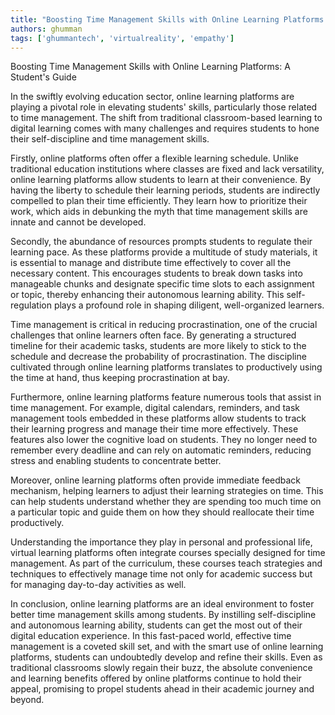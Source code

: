 ```yaml
---
title: "Boosting Time Management Skills with Online Learning Platforms: A Student's Guide"  # Wrap the title in double quotes
authors: ghumman
tags: ['ghummantech', 'virtualreality', 'empathy']
---
```


Boosting Time Management Skills with Online Learning Platforms: A Student's Guide
<!-- truncate -->

In the swiftly evolving education sector, online learning platforms are playing a pivotal role in elevating students' skills, particularly those related to time management. The shift from traditional classroom-based learning to digital learning comes with many challenges and requires students to hone their self-discipline and time management skills. 

Firstly, online platforms often offer a flexible learning schedule. Unlike traditional education institutions where classes are fixed and lack versatility, online learning platforms allow students to learn at their convenience. By having the liberty to schedule their learning periods, students are indirectly compelled to plan their time efficiently. They learn how to prioritize their work, which aids in debunking the myth that time management skills are innate and cannot be developed. 

Secondly, the abundance of resources prompts students to regulate their learning pace. As these platforms provide a multitude of study materials, it is essential to manage and distribute time effectively to cover all the necessary content. This encourages students to break down tasks into manageable chunks and designate specific time slots to each assignment or topic, thereby enhancing their autonomous learning ability. This self-regulation plays a profound role in shaping diligent, well-organized learners. 

Time management is critical in reducing procrastination, one of the crucial challenges that online learners often face. By generating a structured timeline for their academic tasks, students are more likely to stick to the schedule and decrease the probability of procrastination. The discipline cultivated through online learning platforms translates to productively using the time at hand, thus keeping procrastination at bay. 

Furthermore, online learning platforms feature numerous tools that assist in time management. For example, digital calendars, reminders, and task management tools embedded in these platforms allow students to track their learning progress and manage their time more effectively. These features also lower the cognitive load on students. They no longer need to remember every deadline and can rely on automatic reminders, reducing stress and enabling students to concentrate better. 

Moreover, online learning platforms often provide immediate feedback mechanism, helping learners to adjust their learning strategies on time. This can help students understand whether they are spending too much time on a particular topic and guide them on how they should reallocate their time productively.

Understanding the importance they play in personal and professional life, virtual learning platforms often integrate courses specially designed for time management. As part of the curriculum, these courses teach strategies and techniques to effectively manage time not only for academic success but for managing day-to-day activities as well.

In conclusion, online learning platforms are an ideal environment to foster better time management skills among students. By instilling self-discipline and autonomous learning ability, students can get the most out of their digital education experience. In this fast-paced world, effective time management is a coveted skill set, and with the smart use of online learning platforms, students can undoubtedly develop and refine their skills. Even as traditional classrooms slowly regain their buzz, the absolute convenience and learning benefits offered by online platforms continue to hold their appeal, promising to propel students ahead in their academic journey and beyond.
